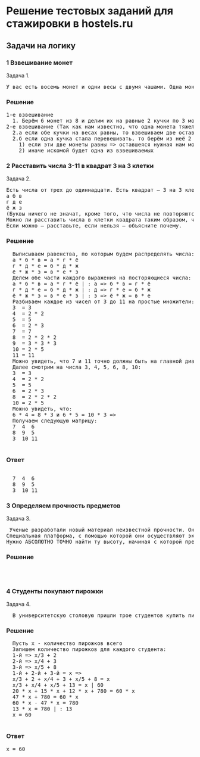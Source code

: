 <h1>Решение тестовых заданий для стажировки в hostels.ru</h1>
<h2>Задачи на логику</h2>
<h3>1 Взвешивание монет</h3>
Задача 1. 
<pre>У вас есть восемь монет и одни весы с двумя чашами. Одна монета немного тяжелее остальных. Как за два взвешивания найти тяжелую монету?</pre>
<h3>Решение</h3>
 <pre>
1-е взвешивание
  1. Берём 6 монет из 8 и делим их на равные 2 кучки по 3 монеты и взвешиваем
2-е взвешивание (Так как нам известно, что одна монета тяжелее остальных, то)
  2.а если обе кучки на весах равны, то взвешиваем две оставшиеся => находим тяжёлую
  2.б если одна кучка стала перевешивать, то берём из неё 2 монеты и взвешиваем:
    1) если эти две монеты равны => оставшеяся нужная нам монета
    2) иначе искомой будет одна из взвешиваемых</pre>
<h3>2 Расставить числа 3-11 в квадрат 3 на 3 клетки</h3>
Задача 2. 
<pre>Есть числа от трех до одиннадцати. Есть квадрат — 3 на 3 клетки:
а б в
г д е
ё ж з
(Буквы ничего не значат, кроме того, что числа не повторяются)
Можно ли расставить числа в клетки квадрата таким образом, что перемножения чисел в строках дает тот же результат, что и произведение чисел в столбцах с теми же номерами?
Если можно — расставьте, если нельзя — объясните почему.</pre>
<h3>Решение</h3>
 <pre>
  Выписываем равенства, по которым будем распределять числа:
  а * б * в = а * г * ё
  г * д * е = б * д * ж
  ё * ж * з = в * е * з
  Делем обе части каждого выражения на посторяющиеся числа:
  а * б * в = а * г * ё | : а => б * в = г * ё
  г * д * е = б * д * ж | : д => г * е = б * ж
  ё * ж * з = в * е * з | : з => ё * ж = в * е
  Разбиваем каждое из чисел от 3 до 11 на простые множители:
  3  = 3
  4  = 2 * 2
  5  = 5
  6  = 2 * 3
  7  = 7
  8  = 2 * 2 * 2
  9  = 3 * 3 * 3
  10 = 2 * 5
  11 = 11
  Можно увидеть, что 7 и 11 точно должны быть на главной диагонали, ибо у других чисел нет таких множителей, 9 тоже должна быть на диагонали, из-за избыточного количества множителя 3. 
  Далее смотрим на числа 3, 4, 5, 6, 8, 10:
  3  = 3
  4  = 2 * 2
  5  = 5
  6  = 2 * 3
  8  = 2 * 2 * 2
  10 = 2 * 5
  Можно увидеть, что: 
  6 * 4 = 8 * 3 и 6 * 5 = 10 * 3 =>
  Получаем следующую матрицу:
  7  4  6
  8  9  5
  3  10 11
 </pre>
 <h3>Ответ</h3>
<pre>  
  7  4  6
  8  9  5
  3  10 11
</pre>
 <h3>3 Определяем прочность предметов</h3>
Задача 3.<pre>
 Ученые разработали новый материал неизвестной прочности. Они знают, что материал разбивается при падении с высоты от 1 метра до 5 000 метров. Но не знают, с какой именно высоты. Чтобы определить прочность, ученые поднимают предмет на некоторую высоту и сбрасывают его оттуда. Их задача — определить, начиная с какой именно высоты предмет начнет разбиваться. 
Специальная платформа, с помощью которой они осуществляют эксперимент, скидывает предмет только с дискретных высот (1, 2, 3 ... 4999, 5000 метров — платформа не может скинуть предмет, например, с 2,5 метров. Точности в 1 метр ученым вполне достаточно). При падении с высоты "n" метров предмет уничтожается. Если же его сбрасывали с высоты ниже "n", то его можно использовать в повторных экспериментах.
Нужно АБСОЛЮТНО ТОЧНО найти ту высоту, начиная с которой предметы разрушаются. Сделать это нужно за МИНИМАЛЬНО возможное число экспериментов. У ученых при этом всего 2 предмета, но они абсолютно одинаковые. Каким образом этого можно достигнуть? Сколько экспериментов при этом максимально потребуется?
</pre>
<h3>Решение</h3>
 <pre>
  
 </pre>
 <h3>4 Студенты покупают пирожки</h3>
Задача 4.<pre>
  В университетскую столовую пришли трое студентов купить пирожки. Один хочет купить треть всех имеющихся в столовой пирожков и еще 2 пирожка. Другой хочет купить четверть от всех имеющихся пирожков и ещё 3 пирожка. А третий хочет купить пятую часть всех пирожков и ещё 8 пирожков. Если все трое купят столько пирожков, сколько планируют, то в столовой как раз закончатся все пирожки. Сколько пирожков есть в столовой? 
</pre>
<h3>Решение</h3>
 <pre>
  Пусть х - количество пирожков всего
  Запишем количество пирожков для каждого студента:
  1-й => x/3 + 2
  2-й => x/4 + 3
  3-й => x/5 + 8
  1-й + 2-й + 3-й = x =>
  x/3 + 2 + x/4 + 3 + x/5 + 8 = x
  x/3 + x/4 + x/5 + 13 = x | 60
  20 * x + 15 * x + 12 * x + 780 = 60 * x
  47 * x + 780 = 60 * x
  60 * x - 47 * x = 780
  13 * x = 780 | : 13
  x = 60
 </pre>
<h3>Ответ</h3>
<pre>x = 60</pre>
